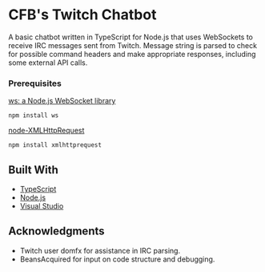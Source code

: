 # CFB's Twitch Chatbot

A basic chatbot written in TypeScript for Node.js that uses WebSockets to receive IRC messages sent from Twitch. Message string is parsed to check for possible command headers and make appropriate responses, including some external API calls.

### Prerequisites

[ws: a Node.js WebSocket library](github.com/websockets/ws)
```
npm install ws
```

[node-XMLHttpRequest](https://github.com/driverdan/node-XMLHttpRequest)
```
npm install xmlhttprequest
```

## Built With

* [TypeScript](https://www.typescriptlang.org/)
* [Node.js](https://nodejs.org/en/)
* [Visual Studio](https://visualstudio.microsoft.com/)


## Acknowledgments

* Twitch user domfx for assistance in IRC parsing.
* BeansAcquired for input on code structure and debugging.
